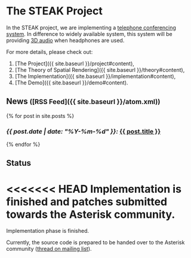 The STEAK Project
===

In the STEAK project, we are implementing a [telephone conferencing system](https://en.wikipedia.org/wiki/Conference_call).
In difference to widely available system, this system will be providing [3D audio](https://en.wikipedia.org/wiki/3D_audio_effect) when headphones are used.

For more details, please check out: 

1. [The Project]({{ site.baseurl }}/project#content),
2. [The Theory of Spatial Rendering]({{ site.baseurl }}/theory#content),
3. [The Implementation]({{ site.baseurl }}/implementation#content),
4. [The Demo]({{ site.baseurl }}/demo#content).

News <small>([RSS Feed]({{ site.baseurl }}/atom.xml))</small>
---

{% for post in site.posts %}
<article>
  <h3> 
    <i><time datetime="{{ post.date | date_to_string }}">{{ post.date | date: "%Y-%m-%d" }}</time>:</i> <a href="{{ site.baseurl }}{{ post.url }}">{{ post.title }}</a>
  </h3>
</article>
{% endfor %}

Status
---
<<<<<<< HEAD
Implementation is finished and patches submitted towards the Asterisk community.
=======
Implementation phase is finished.

Currently, the source code is prepared to be handed over to the Asterisk community ([thread on mailing list](http://lists.digium.com/pipermail/asterisk-dev/2016-July/075693.html)).
